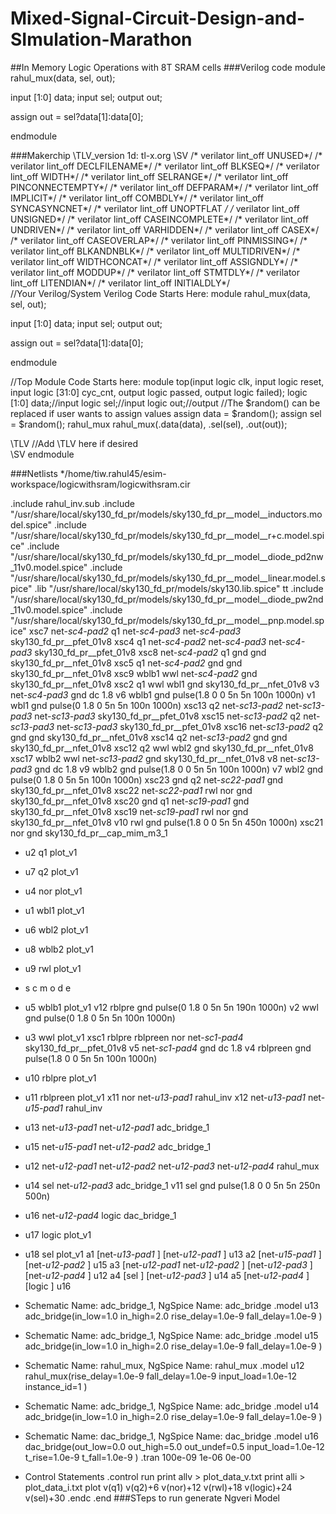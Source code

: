 # Mixed-Signal-Circuit-Design-and-SImulation-Marathon
##In Memory Logic Operations with 8T SRAM cells
###Verilog code
module rahul_mux(data, sel, out);

input [1:0] data;
input sel;
output out;

assign out = sel?data[1]:data[0];

endmodule

###Makerchip
\TLV_version 1d: tl-x.org
\SV
/* verilator lint_off UNUSED*/  /* verilator lint_off DECLFILENAME*/  /* verilator lint_off BLKSEQ*/  /* verilator lint_off WIDTH*/  /* verilator lint_off SELRANGE*/  /* verilator lint_off PINCONNECTEMPTY*/  /* verilator lint_off DEFPARAM*/  /* verilator lint_off IMPLICIT*/  /* verilator lint_off COMBDLY*/  /* verilator lint_off SYNCASYNCNET*/  /* verilator lint_off UNOPTFLAT */  /* verilator lint_off UNSIGNED*/  /* verilator lint_off CASEINCOMPLETE*/  /* verilator lint_off UNDRIVEN*/  /* verilator lint_off VARHIDDEN*/  /* verilator lint_off CASEX*/  /* verilator lint_off CASEOVERLAP*/  /* verilator lint_off PINMISSING*/   /* verilator lint_off BLKANDNBLK*/  /* verilator lint_off MULTIDRIVEN*/     /* verilator lint_off WIDTHCONCAT*/  /* verilator lint_off ASSIGNDLY*/  /* verilator lint_off MODDUP*/  /* verilator lint_off STMTDLY*/  /* verilator lint_off LITENDIAN*/  /* verilator lint_off INITIALDLY*/  
//Your Verilog/System Verilog Code Starts Here:
module rahul_mux(data, sel, out);

input [1:0] data;
input sel;
output out;

assign out = sel?data[1]:data[0];

endmodule


//Top Module Code Starts here:
	module top(input logic clk, input logic reset, input logic [31:0] cyc_cnt, output logic passed, output logic failed);
		logic  [1:0] data;//input
		logic  sel;//input
		logic  out;//output
//The $random() can be replaced if user wants to assign values
		assign data = $random();
		assign sel = $random();
		rahul_mux rahul_mux(.data(data), .sel(sel), .out(out));
	
\TLV
//Add \TLV here if desired                                     
\SV
endmodule




###Netlists
 */home/tiw.rahul45/esim-workspace/logicwithsram/logicwithsram.cir

.include rahul_inv.sub
.include "/usr/share/local/sky130_fd_pr/models/sky130_fd_pr__model__inductors.model.spice"
.include "/usr/share/local/sky130_fd_pr/models/sky130_fd_pr__model__r+c.model.spice"
.include "/usr/share/local/sky130_fd_pr/models/sky130_fd_pr__model__diode_pd2nw_11v0.model.spice"
.include "/usr/share/local/sky130_fd_pr/models/sky130_fd_pr__model__linear.model.spice"
.lib "/usr/share/local/sky130_fd_pr/models/sky130.lib.spice" tt
.include "/usr/share/local/sky130_fd_pr/models/sky130_fd_pr__model__diode_pw2nd_11v0.model.spice"
.include "/usr/share/local/sky130_fd_pr/models/sky130_fd_pr__model__pnp.model.spice"
xsc7 net-_sc4-pad2_ q1 net-_sc4-pad3_ net-_sc4-pad3_ sky130_fd_pr__pfet_01v8 
xsc4 q1 net-_sc4-pad2_ net-_sc4-pad3_ net-_sc4-pad3_ sky130_fd_pr__pfet_01v8 
xsc8 net-_sc4-pad2_ q1 gnd gnd sky130_fd_pr__nfet_01v8 
xsc5 q1 net-_sc4-pad2_ gnd gnd sky130_fd_pr__nfet_01v8 
xsc9 wblb1 wwl net-_sc4-pad2_ gnd sky130_fd_pr__nfet_01v8 
xsc2 q1 wwl wbl1 gnd sky130_fd_pr__nfet_01v8 
v3 net-_sc4-pad3_ gnd  dc 1.8
v6  wblb1 gnd pulse(1.8 0 0 5n 5n 100n 1000n)
v1  wbl1 gnd pulse(0 1.8 0 5n 5n 100n 1000n)
xsc13 q2 net-_sc13-pad2_ net-_sc13-pad3_ net-_sc13-pad3_ sky130_fd_pr__pfet_01v8 
xsc15 net-_sc13-pad2_ q2 net-_sc13-pad3_ net-_sc13-pad3_ sky130_fd_pr__pfet_01v8 
xsc16 net-_sc13-pad2_ q2 gnd gnd sky130_fd_pr__nfet_01v8 
xsc14 q2 net-_sc13-pad2_ gnd gnd sky130_fd_pr__nfet_01v8 
xsc12 q2 wwl wbl2 gnd sky130_fd_pr__nfet_01v8 
xsc17 wblb2 wwl net-_sc13-pad2_ gnd sky130_fd_pr__nfet_01v8 
v8 net-_sc13-pad3_ gnd  dc 1.8
v9  wblb2 gnd pulse(1.8 0 0 5n 5n 100n 1000n)
v7  wbl2 gnd pulse(0 1.8 0 5n 5n 100n 1000n)
xsc23 gnd q2 net-_sc22-pad1_ gnd sky130_fd_pr__nfet_01v8 
xsc22 net-_sc22-pad1_ rwl nor gnd sky130_fd_pr__nfet_01v8 
xsc20 gnd q1 net-_sc19-pad1_ gnd sky130_fd_pr__nfet_01v8 
xsc19 net-_sc19-pad1_ rwl nor gnd sky130_fd_pr__nfet_01v8 
v10  rwl gnd pulse(1.8 0 0 5n 5n 450n 1000n)
xsc21 nor gnd sky130_fd_pr__cap_mim_m3_1 
* u2  q1 plot_v1
* u7  q2 plot_v1
* u4  nor plot_v1
* u1  wbl1 plot_v1
* u6  wbl2 plot_v1
* u8  wblb2 plot_v1
* u9  rwl plot_v1
* s c m o d e
* u5  wblb1 plot_v1
v12  rblpre gnd pulse(0 1.8 0 5n 5n 190n 1000n)
v2  wwl gnd pulse(0 1.8 0 5n 5n 100n 1000n)
* u3  wwl plot_v1
xsc1 rblpre rblpreen nor net-_sc1-pad4_ sky130_fd_pr__pfet_01v8 
v5 net-_sc1-pad4_ gnd  dc 1.8
v4  rblpreen gnd pulse(1.8 0 0 5n 5n 100n 1000n)
* u10  rblpre plot_v1
* u11  rblpreen plot_v1
x11 nor net-_u13-pad1_ rahul_inv
x12 net-_u13-pad1_ net-_u15-pad1_ rahul_inv
* u13  net-_u13-pad1_ net-_u12-pad1_ adc_bridge_1
* u15  net-_u15-pad1_ net-_u12-pad2_ adc_bridge_1
* u12  net-_u12-pad1_ net-_u12-pad2_ net-_u12-pad3_ net-_u12-pad4_ rahul_mux
* u14  sel net-_u12-pad3_ adc_bridge_1
v11  sel gnd pulse(1.8 0 0 5n 5n 250n 500n)
* u16  net-_u12-pad4_ logic dac_bridge_1
* u17  logic plot_v1
* u18  sel plot_v1
a1 [net-_u13-pad1_ ] [net-_u12-pad1_ ] u13
a2 [net-_u15-pad1_ ] [net-_u12-pad2_ ] u15
a3 [net-_u12-pad1_ net-_u12-pad2_ ] [net-_u12-pad3_ ] [net-_u12-pad4_ ] u12
a4 [sel ] [net-_u12-pad3_ ] u14
a5 [net-_u12-pad4_ ] [logic ] u16
* Schematic Name:                             adc_bridge_1, NgSpice Name: adc_bridge
.model u13 adc_bridge(in_low=1.0 in_high=2.0 rise_delay=1.0e-9 fall_delay=1.0e-9 ) 
* Schematic Name:                             adc_bridge_1, NgSpice Name: adc_bridge
.model u15 adc_bridge(in_low=1.0 in_high=2.0 rise_delay=1.0e-9 fall_delay=1.0e-9 ) 
* Schematic Name:                             rahul_mux, NgSpice Name: rahul_mux
.model u12 rahul_mux(rise_delay=1.0e-9 fall_delay=1.0e-9 input_load=1.0e-12 instance_id=1 ) 
* Schematic Name:                             adc_bridge_1, NgSpice Name: adc_bridge
.model u14 adc_bridge(in_low=1.0 in_high=2.0 rise_delay=1.0e-9 fall_delay=1.0e-9 ) 
* Schematic Name:                             dac_bridge_1, NgSpice Name: dac_bridge
.model u16 dac_bridge(out_low=0.0 out_high=5.0 out_undef=0.5 input_load=1.0e-12 t_rise=1.0e-9 t_fall=1.0e-9 ) 
.tran 100e-09 1e-06 0e-00

* Control Statements 
.control
run
print allv > plot_data_v.txt
print alli > plot_data_i.txt
plot v(q1) v(q2)+6 v(nor)+12 v(rwl)+18 v(logic)+24 v(sel)+30
.endc
.end
###STeps to run generate Ngveri Model
